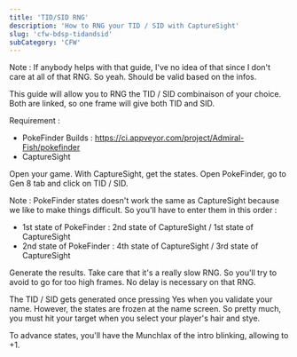 ```yaml
---
title: 'TID/SID RNG'
description: 'How to RNG your TID / SID with CaptureSight'
slug: 'cfw-bdsp-tidandsid'
subCategory: 'CFW'
---
```


Note : If anybody helps with that guide, I've no idea of that since I don't care at all of that RNG. So yeah. Should be valid based on the infos. 

This guide will allow you to RNG the TID / SID combinaison of your choice. Both are linked, so one frame will give both TID and SID.

Requirement :
- PokeFinder Builds : https://ci.appveyor.com/project/Admiral-Fish/pokefinder
- CaptureSight

Open your game. With CaptureSight, get the states. Open PokeFinder, go to Gen 8 tab and click on TID / SID. 

Note : PokeFinder states doesn't work the same as CaptureSight because we like to make things difficult. So you'll have to enter them in this order : 
- 1st state of PokeFinder : 2nd state of CaptureSight / 1st state of CaptureSight
- 2nd state of PokeFinder : 4th state of CaptureSight / 3rd state of CaptureSight

Generate the results. Take care that it's a really slow RNG. So you'll try to avoid to go for too high frames. No delay is necessary on that RNG.

The TID / SID gets generated once pressing Yes when you validate your name. However, the states are frozen at the name screen. So pretty much, you must hit your target when you select your player's hair and stye.

To advance states, you'll have the Munchlax of the intro blinking, allowing to +1.

